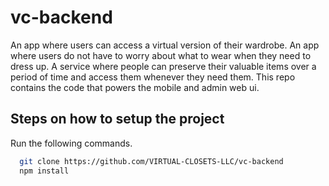 # vc-backend

An app where users can access a virtual version of their wardrobe. An app where users do not have to worry about what to wear when they need to dress up. A service where people can preserve their valuable items over a period of time and access them whenever they need them. This repo contains the code that powers the mobile and admin web ui.

## Steps on how to setup the project

Run the following commands.

```sh
  git clone https://github.com/VIRTUAL-CLOSETS-LLC/vc-backend
  npm install
```
